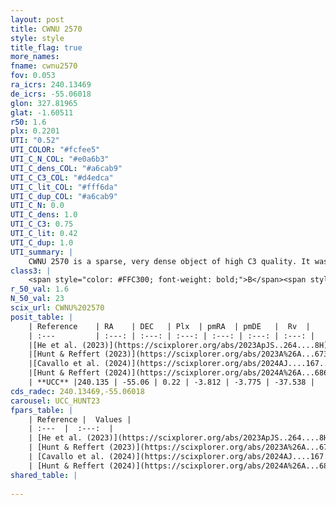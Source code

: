 ```yaml
---
layout: post
title: CWNU 2570
style: style
title_flag: true
more_names: 
fname: cwnu2570
fov: 0.053
ra_icrs: 240.13469
de_icrs: -55.06018
glon: 327.81965
glat: -1.60511
r50: 1.6
plx: 0.2201
UTI: "0.52"
UTI_COLOR: "#fcfee5"
UTI_C_N_COL: "#e0a6b3"
UTI_C_dens_COL: "#a6cab9"
UTI_C_C3_COL: "#d4edca"
UTI_C_lit_COL: "#fff6da"
UTI_C_dup_COL: "#a6cab9"
UTI_C_N: 0.0
UTI_C_dens: 1.0
UTI_C_C3: 0.75
UTI_C_lit: 0.42
UTI_C_dup: 1.0
UTI_summary: |
    CWNU 2570 is a sparse, very dense object of high C3 quality. It was recently reported in the literature.<br><br><span style="color: #99180f; font-weight: bold;">Warning: </span>contains less than 25 stars with <i>P>0.5</i> estimated.
class3: |
    <span style="color: #FFC300; font-weight: bold;">B</span><span style="color: green; font-weight: bold;">A</span>
r_50_val: 1.6
N_50_val: 23
scix_url: CWNU%202570
posit_table: |
    | Reference    | RA    | DEC   | Plx  | pmRA  | pmDE   |  Rv  |
    | :---         | :---: | :---: | :---: | :---: | :---: | :---: |
    |[He et al. (2023)](https://scixplorer.org/abs/2023ApJS..264....8H) | 240.135 | -55.06 | 0.231 | -3.818 | -3.784 | -74.99 |
    |[Hunt & Reffert (2023)](https://scixplorer.org/abs/2023A%26A...673A.114H) | 240.136 | -55.061 | 0.214 | -3.834 | -3.81 | -6.746 |
    |[Cavallo et al. (2024)](https://scixplorer.org/abs/2024AJ....167...12C) | 240.138 | -55.062 | 0.214 | -- | -- | -- |
    |[Hunt & Reffert (2024)](https://scixplorer.org/abs/2024A%26A...686A..42H) | 240.136 | -55.061 | 0.214 | -3.834 | -3.81 | -6.746 |
    | **UCC** |240.135 | -55.06 | 0.22 | -3.812 | -3.775 | -37.538 | 
cds_radec: 240.13469,-55.06018
carousel: UCC_HUNT23
fpars_table: |
    | Reference |  Values |
    | :---  |  :---:  |
    | [He et al. (2023)](https://scixplorer.org/abs/2023ApJS..264....8H) | `A0=3.7, m-M=12.65, logAge=8.8` |
    | [Hunt & Reffert (2023)](https://scixplorer.org/abs/2023A%26A...673A.114H) | `AV50=4.243, diffAV50=1.669, MOD50=13.23, logAge50=7.946` |
    | [Cavallo et al. (2024)](https://scixplorer.org/abs/2024AJ....167...12C) | `AV50=4.37, dMod50=12.81, logAge50=8.32, [Fe/H]50=-0.48` |
    | [Hunt & Reffert (2024)](https://scixplorer.org/abs/2024A%26A...686A..42H) | `MassJ=1235.20` |
shared_table: |
    
---
```

